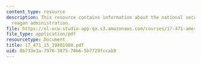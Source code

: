 ```yaml
---
content_type: resource
description: This resource contains information about the national security and the
  reagan administration.
file: https://ol-ocw-studio-app-qa.s3.amazonaws.com/courses/17-471-american-national-security-policy-fall-2002/8b733e3a7976387578b65b7729fccab9_17_471_15_19801988.pdf
file_type: application/pdf
resourcetype: Document
title: 17_471_15_19801988.pdf
uid: 8b733e3a-7976-3875-78b6-5b7729fccab9
---
```

